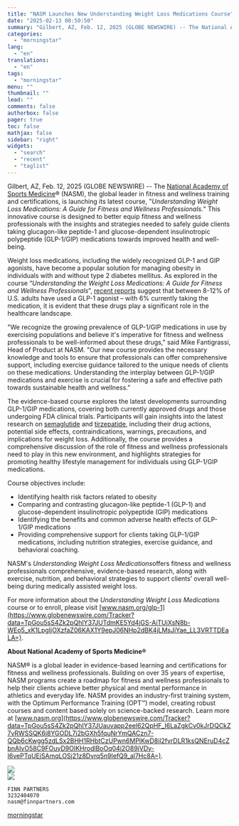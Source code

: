 ```yaml
---
title: "NASM Launches New Understanding Weight Loss Medications Course"
date: "2025-02-13 08:50:50"
summary: "Gilbert, AZ, Feb. 12, 2025 (GLOBE NEWSWIRE) -- The National Academy of Sports Medicine® (NASM), the global leader in fitness and wellness training and certifications, is launching its latest course, \"Understanding Weight Loss Medications: A Guide for Fitness and Wellness Professionals.\" This innovative course is designed to better equip fitness..."
categories:
  - "morningstar"
lang:
  - "en"
translations:
  - "en"
tags:
  - "morningstar"
menu: ""
thumbnail: ""
lead: ""
comments: false
authorbox: false
pager: true
toc: false
mathjax: false
sidebar: "right"
widgets:
  - "search"
  - "recent"
  - "taglist"
---
```


Gilbert, AZ, Feb. 12, 2025 (GLOBE NEWSWIRE) -- The [National Academy of Sports Medicine](https://www.globenewswire.com/Tracker?data=h-yfWrJT5eWahpQjBmcUOv5T-DV5gmsCfClXs8BmeXJjEwLWT1azxiA0tT7yJuAMvxx7Ym6zKbd1vWiFKofjlxlCHMPf6rJpQW8Y8HNESSdWHSuo5mTRQAM-mHWbwcsp6MqOTAJLYULNNIslfMzGKVl_oFANL1H64TqWk0pfrc5CJzJ9-M258yarfOIwkoL3uuBMByQztNnPfcrelIcT4nSmIWaOAjGaEQEXEffzL7P3glxkm9Aeqx6JgLIQNJ8dHCIiR6FxuNhhbMSjmwt6h0mNFqhGuu0kRvU8ocu2R9M=)® (NASM), the global leader in fitness and wellness training and certifications, is launching its latest course, "*Understanding Weight Loss Medications: A Guide for Fitness and Wellness Professionals.*" This innovative course is designed to better equip fitness and wellness professionals with the insights and strategies needed to safely guide clients taking glucagon-like peptide-1 and glucose-dependent insulinotropic polypeptide (GLP-1/GIP) medications towards improved health and well-being.

Weight loss medications, including the widely recognized GLP-1 and GIP agonists, have become a popular solution for managing obesity in individuals with and without type 2 diabetes mellitus. As explored in the course “*Understanding the Weight Loss Medications: A Guide for Fitness and Wellness Professionals*”, [recent reports](https://www.globenewswire.com/Tracker?data=q8qjv3ikZ7X9PQBbJ6YEAhjiYBJ2aptd96K6QD-O9VQa0k29Q9JdRseGX8BrR6qdoFIggYIViz7xQZ77M9x-eIKA-LJkaziyGy7ebwduidUW_I6kIgFmsWXsZOkcR3YGOe2KCgc5BzTNmTF33grR220dQOULKx6HKsYCfFDW-Qe1i4crsdyIiOsziS_fmo94iZ--ZjwnSBz-k1RDN0QAQD_s_jX7I3X7IW5mbPM83vB6h_k7_AwtGz_G5vtowrueMgIoeYr-GjJ6NYKMx8KiZK5ekVTT80k7AL0ITYZAuPs=) suggest that between 8-12% of U.S. adults have used a GLP-1 agonist – with 6% currently taking the medication, it is evident that these drugs play a significant role in the healthcare landscape.

"We recognize the growing prevalence of GLP-1/GIP medications in use by exercising populations and believe it's imperative for fitness and wellness professionals to be well-informed about these drugs," said Mike Fantigrassi, Head of Product at NASM. "Our new course provides the necessary knowledge and tools to ensure that professionals can offer comprehensive support, including exercise guidance tailored to the unique needs of clients on these medications. Understanding the interplay between GLP-1/GIP medications and exercise is crucial for fostering a safe and effective path towards sustainable health and wellness."

The evidence-based course explores the latest developments surrounding GLP-1/GIP medications, covering both currently approved drugs and those undergoing FDA clinical trials. Participants will gain insights into the latest research on [semaglutide](https://www.globenewswire.com/Tracker?data=1YEz_bgYjm0U957NMWd7kn6LKccgnT-oiMvIpigZkc9HHV4p1CThpSqigqOatUb1b-mNydfZRZ2BRjjx8ci6jL2UdIJLbgZ00D0AkFMtRLTr8BYJri0Ov_M9sN-A4mYl) and [tirzepatide](https://www.globenewswire.com/Tracker?data=WCAJ6QRGY9UQ6JiYuxG2bK76vUZHvK344HNhJOTgO11AsdhzFKr2VdwjeL8CAv6z76r0-T6FzUVRpSwihEqb29v6-egox0gwfLXkrIJ9LRtOFYrr6Z2dWMpUZYR1u_r-), including their drug actions, potential side effects, contraindications, warnings, precautions, and implications for weight loss. Additionally, the course provides a comprehensive discussion of the role of fitness and wellness professionals need to play in this new environment, and highlights strategies for promoting healthy lifestyle management for individuals using GLP-1/GIP medications.

Course objectives include:

* Identifying health risk factors related to obesity
* Comparing and contrasting glucagon-like peptide-1 (GLP-1) and glucose-dependent insulinotropic polypeptide (GIP) medications
* Identifying the benefits and common adverse health effects of GLP-1/GIP medications
* Providing comprehensive support for clients taking GLP-1/GIP medications, including nutrition strategies, exercise guidance, and behavioral coaching.

NASM's *Understanding Weight Loss Medications*offers fitness and wellness professionals comprehensive, evidence-based research, along with exercise, nutrition, and behavioral strategies to support clients’ overall well-being during medically assisted weight loss.

For more information about the *Understanding Weight Loss Medications* course or to enroll, please visit [www.nasm.org/glp-1](https://www.globenewswire.com/Tracker?data=TpGou5sS4Zk2pQhIY37JUTdmKE5Yd4jGS-AiTUiXsN8b-WEo5_xK1LpgIjOXzfaZ06KAX1Y9epJ06NHp2dBK4jLMsJiYae_LL3VRTTDEaLA=).

**About National Academy of Sports Medicine®**

NASM® is a global leader in evidence-based learning and certifications for fitness and wellness professionals. Building on over 35 years of expertise, NASM programs create a roadmap for fitness and wellness professionals to help their clients achieve better physical and mental performance in athletics and everyday life. NASM provides an industry-first training system, with the Optimum Performance Training (OPT™) model, creating robust courses and content based solely on science-backed research. Learn more at [www.nasm.org](https://www.globenewswire.com/Tracker?data=TpGou5sS4Zk2pQhIY37JUauvapp2eel62QpHF_I6LaZgkCv0kJrDQCkZ7vRWSSQK6i8YGODL7j2bGXh5fquNrYmQACzn7-QQb6cKwgg5zdLSx2BHH1RHbtCzUPwn6MPlKwD8il2fvrDLR1ksQNEruD4cZbnAIvO58C9FOuyD9OIKHrodlBoOq04i2O89jVDy-I6vePTqUEjSAmqLOSj21z8Dvrq5n9IefQ9_al7Hc8A=).

 ![](https://www.globenewswire.com/newsroom/ti?nf=OTM1NzczOSM2NzQ5MjQ1IzIyNTQwMDQ=)   
 ![](https://ml.globenewswire.com/media/NmRhNmYzMTctZGRiNC00OGUxLWIxNjItMDYxNjIxZjhiNjQ3LTEyNjU1NTc=/tiny/The-National-Academy-of-Sports.png)
```
FINN PARTNERS
3232404070
nasm@finnpartners.com

```

[morningstar](https://www.morningstar.com/news/globe-newswire/9357739/nasm-launches-new-understanding-weight-loss-medications-course)
